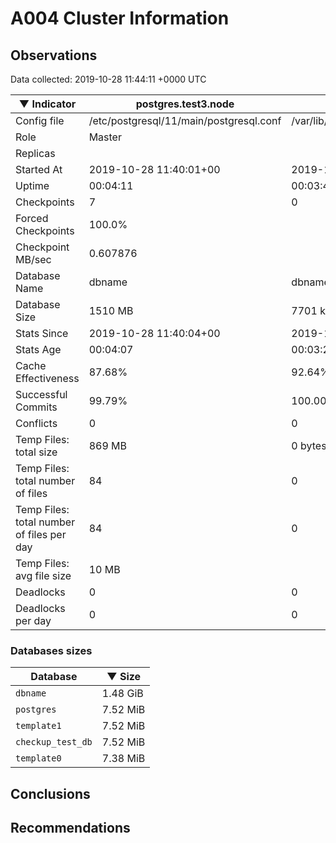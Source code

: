 # A004 Cluster Information #

## Observations ##
Data collected: 2019-10-28 11:44:11 +0000 UTC  

|&#9660;&nbsp;Indicator | postgres.test3.node | postgres.test1.node | postgres.test2.node |
|--------|-------|-------- |-------- |
|Config file |/etc/postgresql/11/main/postgresql.conf|/var/lib/postgresql/11/data1/postgresql.conf|/var/lib/postgresql/11/data2/postgresql.conf|
|Role |Master|<no value>|<no value>|
|Replicas ||<no value>|<no value>|
|Started At |2019-10-28&nbsp;11:40:01+00|2019-10-28 11:40:10+00|2019-10-28 11:40:14+00|
|Uptime |00:04:11|00:03:44|00:03:49|
|Checkpoints |7|0|0|
|Forced Checkpoints |100.0%|<no value>|<no value>|
|Checkpoint MB/sec |0.607876|<no value>|<no value>|
|Database Name |dbname|dbname|dbname|
|Database Size |1510&nbsp;MB|7701 kB|7709 kB|
|Stats Since |2019-10-28&nbsp;11:40:04+00|2019-10-28 11:40:32+00|2019-10-28 11:40:32+00|
|Stats Age |00:04:07|00:03:22|00:03:31|
|Cache Effectiveness |87.68%|92.64%|92.64%|
|Successful Commits |99.79%|100.00%|100.00%|
|Conflicts |0|0|0|
|Temp Files: total size |869&nbsp;MB|0 bytes|0 bytes|
|Temp Files: total number of files |84|0|0|
|Temp Files: total number of files per day |84|0|0|
|Temp Files: avg file size |10&nbsp;MB|<no value>|<no value>|
|Deadlocks |0|0|0|
|Deadlocks per day |0|0|0|


### Databases sizes ###

| Database | &#9660;&nbsp;Size |
|----------|--------|
| `dbname` | 1.48&nbsp;GiB |
| `postgres` | 7.52&nbsp;MiB |
| `template1` | 7.52&nbsp;MiB |
| `checkup_test_db` | 7.52&nbsp;MiB |
| `template0` | 7.38&nbsp;MiB |


## Conclusions ##


## Recommendations ##

